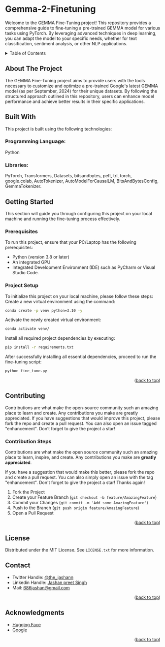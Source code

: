 # Gemma-2-Finetuning
Welcome to the GEMMA Fine-Tuning project! This repository provides a comprehensive guide to fine-tuning a pre-trained GEMMA model for various tasks using PyTorch. By leveraging advanced techniques in deep learning, you can adapt the model to your specific needs, whether for text classification, sentiment analysis, or other NLP applications.

<a name="readme-top"></a>

<!-- TABLE OF CONTENTS -->
<details>
  <summary>Table of Contents</summary>
  <ol>
    <li><a href="#about-the-project">About The Project</a></li>
   <li><a href="#built-with">Built With</a></li>
    <li>
      <a href="#getting-started">Getting Started</a>
      <ul>
        <li><a href="#prerequisites">Prerequisites</a></li>
        <li><a href="#installation">Installation</a></li>
      </ul>
    </li>
    <li><a href="#contributing">Contributing</a></li>
    <li><a href="#license">License</a></li>
    <li><a href="#contact">Contact</a></li>
    <li><a href="#acknowledgments">Acknowledgments</a></li>
  </ol>
</details>

<!-- ABOUT THE PROJECT -->
## About The Project
The GEMMA Fine-Tuning project aims to provide users with the tools necessary to customize and optimize a pre-trained Google's latest GEMMA model (as per September, 2024) for their unique datasets. By following the structured approach outlined in this repository, users can enhance model performance and achieve better results in their specific applications.

## Built With
This project is built using the following technologies:
### Programming Language: 
Python
### Libraries: 
PyTorch, Transformers, Datasets, bitsandbytes, peft, trl, torch, google.colab, AutoTokenizer, AutoModelForCausalLM, BitsAndBytesConfig, GemmaTokenizer.

<!-- GETTING STARTED -->
## Getting Started
This section will guide you through configuring this project on your local machine and running the fine-tuning process effectively.
### Prerequisites
To run this project, ensure that your PC/Laptop has the following prerequisites:
- Python (version 3.8 or later)
- An integrated GPU 
- Integrated Development Environment (IDE) such as PyCharm or Visual Studio Code.

### Project Setup
To initialize this project on your local machine, please follow these steps:
Create a new virtual environment using the command:
```sh
conda create -p venv python=3.10 -y
```

Activate the newly created virtual environment:
```sh
conda activate venv/
```

Install all required project dependencies by executing:
```sh
pip install -r requirements.txt
```

After successfully installing all essential dependencies, proceed to run the fine-tuning script:
```sh
python fine_tune.py
```
<p align="right">(<a href="#readme-top">back to top</a>)</p>

<!-- CONTRIBUTING -->
## Contributing
Contributions are what make the open-source community such an amazing place to learn and create. Any contributions you make are greatly appreciated.
If you have suggestions that would improve this project, please fork the repo and create a pull request. You can also open an issue tagged "enhancement". Don’t forget to give the project a star!
### Contribution Steps
Contributions are what make the open source community such an amazing place to learn, inspire, and create. Any contributions you make are **greatly appreciated**.

If you have a suggestion that would make this better, please fork the repo and create a pull request. You can also simply open an issue with the tag "enhancement".
Don't forget to give the project a star! Thanks again!

1. Fork the Project
2. Create your Feature Branch (`git checkout -b feature/AmazingFeature`)
3. Commit your Changes (`git commit -m 'Add some AmazingFeature'`)
4. Push to the Branch (`git push origin feature/AmazingFeature`)
5. Open a Pull Request

<p align="right">(<a href="#readme-top">back to top</a>)</p>

<!-- LICENSE -->
## License
Distributed under the MIT License. See `LICENSE.txt` for more information.


<!-- CONTACT -->
## Contact
- Twitter Handle: [@the_jashann](https://x.com/the_jashann)
- Linkedin Handle: [Jashan preet Singh](https://www.linkedin.com/in/jashan-preet-singh-badwal/)
- Mail: [686jashan@gmail.com](mailto:686jashan@gmail.com)

<p align="right">(<a href="#readme-top">back to top</a>)</p>

<!-- ACKNOWLEDGMENTS -->
## Acknowledgments
* [Hugging Face](https://huggingface.co/google/datagemma-rag-27b-it)
* [Google](https://ai.google.dev/gemma)
<p align="right">(<a href="#readme-top">back to top</a>)</p>

